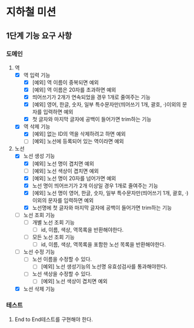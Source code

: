 # 지하철 미션

## 1단계 기능 요구 사항

### 도메인
1. 역
    - [x] 역 입력 기능
        - [x] [예외] 역 이름이 중복되면 예외
        - [x] [예외] 역 이름은 20자를 초과하면 예외
        - [x] 띄어쓰기가 2개가 연속되었을 경우 1개로 줄여주는 기능
        - [x] [예외] 영어, 한글, 숫자, 일부 특수문자만(띄어쓰기 1개, 괄호, ·)이외의 문자를 입력하면 예외
        - [x] 첫 글자와 마지막 글자에 공백이 들어가면 trim하는 기능
    - [x] 역 삭제 기능
        - [x] [예외] 없는 ID의 역을 삭제하려고 하면 예외
        - [ ] [예외] 노선에 등록되어 있는 역이라면 예외
2. 노선
    - [x] 노선 생성 기능
        - [x] [예외] 노선 명이 겹치면 예외
        - [ ] [예외] 노선 색상이 겹치면 예외
        - [x] [예외] 노선 명이 20자를 넘어가면 예외
        - [x] 노선 명이 띄어쓰기가 2개 이상일 경우 1개로 줄여주는 기능
        - [x] [예외] 노선 명이 영어, 한글, 숫자, 일부 특수문자만(띄어쓰기 1개, 괄호, ·)이외의 문자를 입력하면 예외
        - [x] 노선명에 첫 글자와 마지막 글자에 공백이 들어가면 trim하는 기능
    - [ ] 노선 조회 기능
        - [ ] 개별 노선 조회 기능
            - [ ] id, 이름, 색상, 역목록을 반환해야한다.
        - [ ] 모든 노선 조회 기능
            - [ ] id, 이름, 색상, 역목록을 포함한 노선 목록을 반환해야한다.
    - [ ] 노선 수정 기능
        - [ ] 노선 이름을 수정할 수 있다.
            - [ ] [예외] 노선 생성기능의 노선명 유효성검사를 통과해야한다.
        - [ ] 노선 색상을 수정할 수 있다.
            - [ ] [예외] 노선 색상이 겹치면 예외
    - [x] 노선 삭제 기능

### 테스트

1. End to End테스트를 구현해야 한다.

